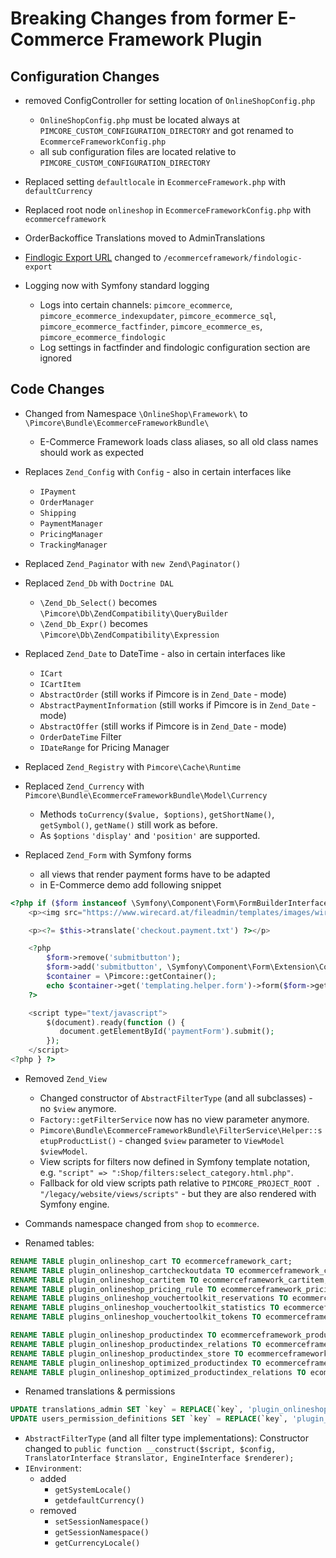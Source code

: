 # Breaking Changes from former E-Commerce Framework Plugin 

## Configuration Changes
- removed ConfigController for setting location of `OnlineShopConfig.php` 
   - `OnlineShopConfig.php` must be located always at `PIMCORE_CUSTOM_CONFIGURATION_DIRECTORY` and got renamed to 
      `EcommerceFrameworkConfig.php`
   - all sub configuration files are located relative to `PIMCORE_CUSTOM_CONFIGURATION_DIRECTORY`
- Replaced setting `defaultlocale` in `EcommerceFramework.php` with `defaultCurrency`
- Replaced root node `onlineshop` in `EcommerceFrameworkConfig.php` with `ecommerceframework`

- OrderBackoffice Translations moved to AdminTranslations

- [Findlogic Export URL](../../10_E-Commerce_Framework/05_Index_Service/05_Data_Architecture_and_Indexing_Process.md) 
  changed to `/ecommerceframework/findologic-export`

- Logging now with Symfony standard logging
   - Logs into certain channels: `pimcore_ecommerce`, `pimcore_ecommerce_indexupdater`, `pimcore_ecommerce_sql`, `pimcore_ecommerce_factfinder`, `pimcore_ecommerce_es`, `pimcore_ecommerce_findologic`
   - Log settings in factfinder and findologic configuration section are ignored

## Code Changes
- Changed from Namespace `\OnlineShop\Framework\` to `\Pimcore\Bundle\EcommerceFrameworkBundle\`
   - E-Commerce Framework loads class aliases, so all old class names should work as expected
   
- Replaces `Zend_Config` with `Config` - also in certain interfaces like
   - `IPayment`
   - `OrderManager`
   - `Shipping`
   - `PaymentManager`
   - `PricingManager`
   - `TrackingManager`
  
- Replaced `Zend_Paginator` with `new Zend\Paginator()`

- Replaced `Zend_Db` with `Doctrine DAL` 
   - `\Zend_Db_Select()` becomes `\Pimcore\Db\ZendCompatibility\QueryBuilder` 
   - `\Zend_Db_Expr()` becomes `\Pimcore\Db\ZendCompatibility\Expression`   
   
 - Replaced `Zend_Date` to DateTime - also in certain interfaces like
   - `ICart`
   - `ICartItem`
   - `AbstractOrder` (still works if Pimcore is in `Zend_Date` - mode)
   - `AbstractPaymentInformation` (still works if Pimcore is in `Zend_Date` - mode)
   - `AbstractOffer` (still works if Pimcore is in `Zend_Date` - mode)
   - `OrderDateTime` Filter
   - `IDateRange` for Pricing Manager
   
- Replaced `Zend_Registry` with `Pimcore\Cache\Runtime`

- Replaced `Zend_Currency` with `Pimcore\Bundle\EcommerceFrameworkBundle\Model\Currency`
    - Methods `toCurrency($value, $options)`, `getShortName()`, `getSymbol()`, `getName()` still work as before. 
	- As `$options` `'display'` and `'position'` are supported. 

- Replaced `Zend_Form` with Symfony forms
   - all views that render payment forms have to be adapted 
   - in E-Commerce demo add following snippet
```php 
<?php if ($form instanceof \Symfony\Component\Form\FormBuilderInterface) { ?>
    <p><img src="https://www.wirecard.at/fileadmin/templates/images/wirecard-logo.png"/></p>

    <p><?= $this->translate('checkout.payment.txt') ?></p>

    <?php
        $form->remove('submitbutton');
        $form->add('submitbutton', \Symfony\Component\Form\Extension\Core\Type\SubmitType::class, ['attr' => ['class' => 'btn btn-primary'], 'label' => $this->translate('checkout.payment.paynow')]);
        $container = \Pimcore::getContainer();
        echo $container->get('templating.helper.form')->form($form->getForm()->createView());
    ?>

    <script type="text/javascript">
        $(document).ready(function () {
           document.getElementById('paymentForm').submit();
        });
    </script>
<?php } ?>
```
		
- Removed `Zend_View` 
   - Changed constructor of `AbstractFilterType` (and all subclasses) - no `$view` anymore.
   - `Factory::getFilterService` now has no view parameter anymore.
   - `Pimcore\Bundle\EcommerceFrameworkBundle\FilterService\Helper::setupProductList()` - changed `$view` parameter to 
      `ViewModel $viewModel`.
   - View scripts for filters now defined in Symfony template notation, e.g. 
      `"script" => ":Shop/filters:select_category.html.php"`.
   - Fallback for old view scripts path relative to `PIMCORE_PROJECT_ROOT . "/legacy/website/views/scripts"` - but they 
      are also rendered with Symfony engine.
   
   
- Commands namespace changed from `shop` to `ecommerce`. 

- Renamed tables:
```sql
RENAME TABLE plugin_onlineshop_cart TO ecommerceframework_cart; 
RENAME TABLE plugin_onlineshop_cartcheckoutdata TO ecommerceframework_cartcheckoutdata; 
RENAME TABLE plugin_onlineshop_cartitem TO ecommerceframework_cartitem; 
RENAME TABLE plugin_onlineshop_pricing_rule TO ecommerceframework_pricing_rule; 
RENAME TABLE plugins_onlineshop_vouchertoolkit_reservations TO ecommerceframework_vouchertoolkit_reservations;
RENAME TABLE plugins_onlineshop_vouchertoolkit_statistics TO ecommerceframework_vouchertoolkit_statistics;
RENAME TABLE plugins_onlineshop_vouchertoolkit_tokens TO ecommerceframework_vouchertoolkit_tokens;

RENAME TABLE plugin_onlineshop_productindex TO ecommerceframework_productindex; 
RENAME TABLE plugin_onlineshop_productindex_relations TO ecommerceframework_productindex_relations; 
RENAME TABLE plugin_onlineshop_productindex_store TO ecommerceframework_productindex_store; 
RENAME TABLE plugin_onlineshop_optimized_productindex TO ecommerceframework_optimized_productindex; 
RENAME TABLE plugin_onlineshop_optimized_productindex_relations TO ecommerceframework_optimized_productindex_relations; 
```

- Renamed translations & permissions
```sql 
UPDATE translations_admin SET `key` = REPLACE(`key`, 'plugin_onlineshop_', 'bundle_ecommerce_') WHERE `key` LIKE 'plugin_onlineshop%';
UPDATE users_permission_definitions SET `key` = REPLACE(`key`, 'plugin_onlineshop_', 'bundle_ecommerce_');	
```
	
- `AbstractFilterType` (and all filter type implementations): Constructor changed to `public function __construct($script, $config, TranslatorInterface $translator, EngineInterface $renderer);`
- `IEnvironment`: 
  - added 
    - `getSystemLocale()`
    - `getdefaultCurrency()`
  - removed 
    - `setSessionNamespace()`
    - `getSessionNamespace()`
    - `getCurrencyLocale()`
   